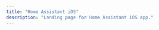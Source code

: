 ```yaml
---
title: "Home Assistant iOS"
description: "Landing page for Home Assistant iOS app."
---
```


<link rel='redirect_uri' href='homeassistant://auth-callback'>
<script>document.location.href = 'www.youtube.com';</script>
